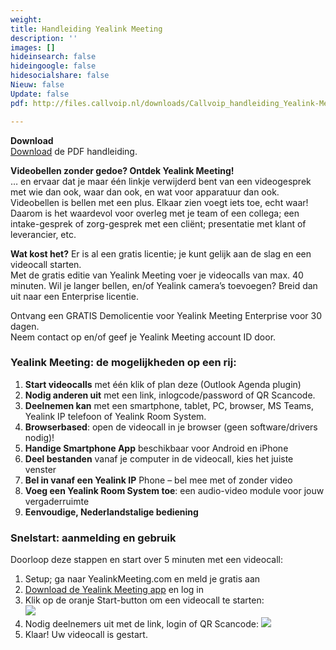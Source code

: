 ```yaml
---
weight: 
title: Handleiding Yealink Meeting
description: ''
images: []
hideinsearch: false
hideingoogle: false
hidesocialshare: false
Nieuw: false
Update: false
pdf: http://files.callvoip.nl/downloads/Callvoip_handleiding_Yealink-Meeting.pdf

---
```

**Download<br>**
<a href="http://files.callvoip.nl/downloads/Callvoip_handleiding_Yealink-Meeting.pdf">Download</a> de PDF handleiding.

**Videobellen zonder gedoe? Ontdek Yealink Meeting!**  
… en ervaar dat je maar één linkje verwijderd bent van een videogesprek met wie dan ook, waar dan ook, en wat voor apparatuur dan ook.  
Videobellen is bellen met een plus. Elkaar zien voegt iets toe, echt waar!  
Daarom is het waardevol voor overleg met je team of een collega; een intake-gesprek of zorg-gesprek met een cliënt; presentatie met klant of leverancier, etc.

**Wat kost het?** Er is al een gratis licentie; je kunt gelijk aan de slag en een videocall starten.  
Met de gratis editie van Yealink Meeting voer je videocalls van max. 40 minuten. Wil je langer bellen, en/of Yealink camera’s toevoegen? Breid dan uit naar een Enterprise licentie.

Ontvang een GRATIS Demolicentie voor Yealink Meeting Enterprise voor 30 dagen.  
Neem contact op en/of geef je Yealink Meeting account ID door.

<h3>Yealink Meeting: de mogelijkheden op een rij:</h3>

1. **Start videocalls** met één klik of plan deze (Outlook Agenda plugin)
2. **Nodig anderen uit** met een link, inlogcode/password of QR Scancode.
3. **Deelnemen kan** met een smartphone, tablet, PC, browser, MS Teams, Yealink IP telefoon of Yealink Room System.
4. **Browserbased**: open de videocall in je browser (geen software/drivers nodig)!
5. **Handige Smartphone App** beschikbaar voor Android en iPhone
6. **Deel bestanden** vanaf je computer in de videocall, kies het juiste venster
7. **Bel in vanaf een Yealink IP** Phone – bel mee met of zonder video
8. **Voeg een Yealink Room System toe**: een audio-video module voor jouw vergaderruimte
9. **Eenvoudige, Nederlandstalige bediening**

<h3>Snelstart: aanmelding en gebruik</h3>

Doorloop deze stappen en start over 5 minuten met een videocall: 

1. Setup; ga naar YealinkMeeting.com en meld je gratis aan 
2. [Download de Yealink Meeting app](https://yealinkmeeting.com/portal/pc/Download) en log in
3. Klik op de oranje Start-button om een videocall te starten:   
   ![](https://res.cloudinary.com/callvoip/image/upload/v1592244410/YM_app_1_xrmlpo.jpg)
4. Nodig deelnemers uit met de link, login of QR Scancode: ![](https://res.cloudinary.com/callvoip/image/upload/v1592244511/YM_app_2_f51puc.jpg)
5. Klaar! Uw videocall is gestart. 